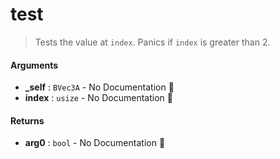 # test

>  Tests the value at `index`.
>  Panics if `index` is greater than 2.

#### Arguments

- **\_self** : `BVec3A` \- No Documentation 🚧
- **index** : `usize` \- No Documentation 🚧

#### Returns

- **arg0** : `bool` \- No Documentation 🚧
